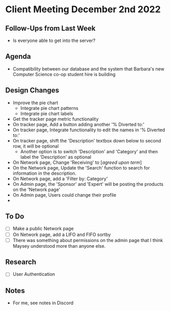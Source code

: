 # Client Meeting December 2nd 2022

## Follow-Ups from Last Week

- Is everyone able to get into the server?

## Agenda

- Compatibility between our database and the system that Barbara's new Computer Science co-op student hire is building

## Design Changes

- Improve the pie chart
  - Integrate pie chart patterns
  - Integrate pie chart labels
- Get the tracker page metric functionality
- On tracker page, Add a button adding another '% Diverted to:'
- On tracker page, Integrate functionality to edit the names in '% Diverted to:'
- On tracker page, shift the 'Description' textbox down below to second row, it will be optional
  - Another option is to switch 'Description' and 'Category' and then label the 'Description' as optional
- On Network page, Change 'Receiving' to [*agreed upon term*]
- On the Network page, Update the 'Search' function to search for information in the description.
- On Network page, add a 'Filter by: Category'
- On Admin page, the 'Sponsor' and 'Expert' will be posting the products on the 'Network page'
- On Admin page, Users could change their profile
-

## To Do

- [ ] Make a public Network page
- [ ] On Network page, add a LIFO and FIFO sortby
- [ ] There was something about permissions on the admin page that I think Maysey understood more than anyone else.

## Research

- [ ] User Authentication

## Notes

- For me, see notes in Discord
